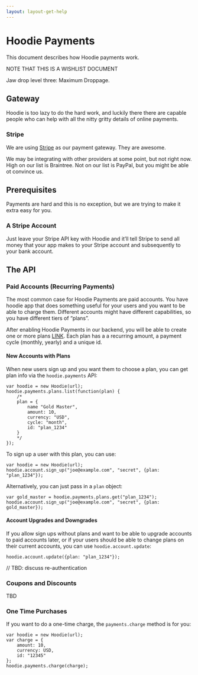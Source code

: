 ```yaml
---
layout: layout-get-help
---
```


# Hoodie Payments

This document describes how Hoodie payments work.

NOTE THAT THIS IS A WISHLIST DOCUMENT

Jaw drop level three: Maximum Droppage.


## Gateway

Hoodie is too lazy to do the hard work, and luckily there there are capable people who can help with all the nitty gritty details of online payments.

### Stripe

We are using [Stripe](http://stripe.com) as our payment gateway. They are awesome.

We may be integrating with other providers at some point, but not right now. High on our list is Braintree. Not on our list is PayPal, but you might be able ot convince us.


## Prerequisites

Payments are hard and this is no exception, but we are trying to make it extra easy for you.

### A Stripe Account

Just leave your Stripe API key with Hoodie and it’ll tell Stripe to send all money that your app makes to your Stripe account and subsequently to your bank account.


## The API

### Paid Accounts (Recurring Payments)

The most common case for Hoodie Payments are paid accounts. You have hoodie app that does something useful for your users and you want to be able to charge them. Different accounts might have different capabilities, so you have different tiers of “plans”.

After enabling Hoodie Payments in our backend, you will be able to create one or more plans [LINK](TBD). Each plan has a a recurring amount, a payment cycle (monthly, yearly) and a unique id.

#### New Accounts with Plans

When new users sign up and you want them to choose a plan, you can get plan info via the `hoodie.payments` API:

    var hoodie = new Hoodie(url);
    hoodie.payments.plans.list(function(plan) {
        /*
        plan = {
            name "Gold Master",
            amount: 10,
            currency: "USD",
            cycle: "month",
            id: "plan_1234"
        }
        */
    });

To sign up a user with this plan, you can use:

    var hoodie = new Hoodie(url);
    hoodie.account.sign_up("joe@example.com", "secret", {plan: "plan_1234"});

Alternatively, you can just pass in a `plan` object:

    var gold_master = hoodie.payments.plans.get("plan_1234");
    hoodie.account.sign_up("joe@example.com", "secret", {plan: gold_master});

#### Account Upgrades and Downgrades

If you allow sign ups without plans and want to be able to upgrade accounts to paid accounts later, or if your users should be able to change plans on their current accounts, you can use `hoodie.account.update`:

    hoodie.account.update({plan: "plan_1234"});

// TBD: discuss re-authentication

### Coupons and Discounts

TBD

### One Time Purchases

If you want to do a one-time charge, the `payments.charge` method is for you:

    var hoodie = new Hoodie(url);
    var charge = {
        amount: 10,
        currency: USD,
        id: "12345"
    };
    hoodie.payments.charge(charge);
